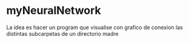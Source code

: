 # myNeuralNetwork
 La idea es hacer un program que visualise con grafico de conexion las distintas subcarpetas de un directorio madre
